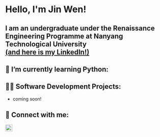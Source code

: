 <h1>Hello, I'm Jin Wen!
<h2>I am an undergraduate under the Renaissance Engineering Programme at Nanyang Technological University <br/><a href="https://www.linkedin.com/in/thailowjinwen/">(and here is my LinkedIn!)</a>

<h2>🌱 I’m currently learning Python:</h2>

<h2>👨‍💻 Software Development Projects:</h2>

- coming soon!


<h2> 🤳 Connect with me:</h2>


[<img align="left" alt="JoshMadakor | LinkedIn" width="22px" src="https://cdn.jsdelivr.net/npm/simple-icons@v3/icons/linkedin.svg" />][linkedin]


[linkedin]: https://www.linkedin.com/in/thailowjinwen/

<!--
**joshmadakor1/joshmadakor1** is a ✨ _special_ ✨ repository because its `README.md` (this file) appears on your GitHub profile.

Here are some ideas to get you started:

- 🔭 I’m currently working on ...
- 🌱 I’m currently learning ...
- 👯 I’m looking to collaborate on ...
- 🤔 I’m looking for help with ...
- 💬 Ask me about ...
- 📫 How to reach me: ...
- 😄 Pronouns: ...
- ⚡ Fun fact: ...
-->
